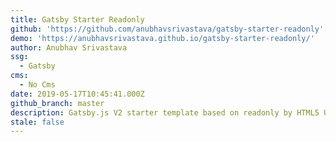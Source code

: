 ```yaml
---
title: Gatsby Starter Readonly
github: 'https://github.com/anubhavsrivastava/gatsby-starter-readonly'
demo: 'https://anubhavsrivastava.github.io/gatsby-starter-readonly/'
author: Anubhav Srivastava
ssg:
  - Gatsby
cms:
  - No Cms
date: 2019-05-17T10:45:41.000Z
github_branch: master
description: Gatsby.js V2 starter template based on readonly by HTML5 UP
stale: false
---
```

